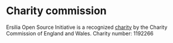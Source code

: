 # Charity commission
Ersilia Open Source Initiative is a recognized [charity](https://register-of-charities.charitycommission.gov.uk/charity-search/-/charity-details/5170657/charity-overview) by the Charity Commission of England and Wales.
Charity number: 1192266
